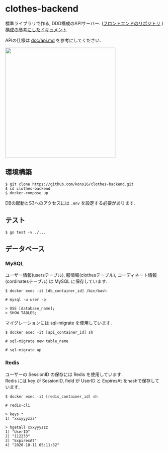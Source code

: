 # clothes-backend
標準ライブラリで作る, DDD構成のAPIサーバー. ([フロントエンドのリポジトリ](https://github.com/sunakane/team7-mock)
)  
[構成の参考にしたドキュメント](https://github.com/camphor-/relaym-server/blob/master/docs/application_architecture.md)  

APIの仕様は [doc/api.md](https://github.com/kons16/team7-backend/blob/master/doc/api.md) を参考にしてください.   

<img src="https://user-images.githubusercontent.com/31591102/103457722-14ae9500-4d45-11eb-8d82-a4628fd4791a.png" height="350">
  
## 環境構築
```
$ git clone https://github.com/kons16/clothes-backend.git
$ cd clothes-backend
$ docker-compose up
```
DBの起動とS3へのアクセスには `.env` を設定する必要があります.

## テスト
```
$ go test -v ./...
```  

## データベース
### MySQL
ユーザー情報(usersテーブル), 服情報(clothesテーブル), コーディネート情報(cordinatesテーブル) は MySQL に保存しています.
```
$ docker exec -it [db_container_id] /bin/bash

# mysql -u user -p

> USE [database_name];
> SHOW TABLES;
```
マイグレーションには sql-migrate を使用しています.  
```
$ docker exec -it [api_container_id] sh

# sql-migrate new table_name

# sql-migrate up
```

### Redis
ユーザーの SessionID の保存には Redis を使用しています.  
Redis には key が SessionID, field が UserID と ExpiresAt をhashで保存しています.  
```
$ docker exec -it [redis_container_id] sh

# redis-cli

> keys *
1) "xxxyyyzzz"

> hgetall xxxyyyzzz
1) "UserID"
2) "112233"
3) "ExpiresAt"
4) "2020-10-11 05:11:32"
```
